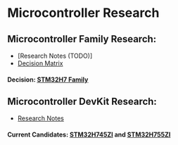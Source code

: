 # Microcontroller Research
## Microcontroller Family Research:
* [Research Notes (TODO)]
* [Decision Matrix](Microcontroller_Family_Chart.pdf)
#### Decision: [<ins>**STM32H7 Family**</ins>](https://www.st.com/en/microcontrollers-microprocessors/stm32h7-series.html)
  
## Microcontroller DevKit Research:
* [Research Notes](Microcontroller_DevKit.md)
#### Current Candidates: [<ins>**STM32H745ZI**</ins>](https://www.st.com/en/microcontrollers-microprocessors/stm32h745zi.html) and [<ins>**STM32H755ZI**</ins>](https://www.st.com/en/microcontrollers-microprocessors/stm32h755zi.html)

